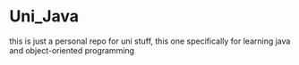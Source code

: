 # Uni_Java
this is just a personal repo for uni stuff, this one specifically for learning java and object-oriented programming
